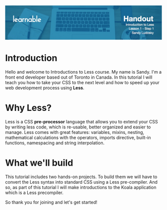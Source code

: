 ![](headers/1-1.jpg)
# Introduction

Hello and welcome to Introductions to Less course. My name is Sandy. I'm a front end developer based out of Toronto in Canada. In this tutorial I will teach you how to take your CSS to the next level and how to speed up your web development process using **Less**.

# Why Less?

Less is a CSS **pre-processor** language that allows you to extend your CSS by writing less code, which is re-usable, better organized and easier to manage. Less comes with great features: variables, mixins, nesting, mathematical calculations with the operators, imports directive, built-in functions, namespacing and string interpolation.

# What we'll build

This tutorial includes two hands-on projects. To build them we will have to convert the Less syntax into standard CSS using a Less pre-compiler. And so, as part of this tutorial I will make introductions to the Koala application which is a Less precompiler.

So thank you for joining and let's get started!